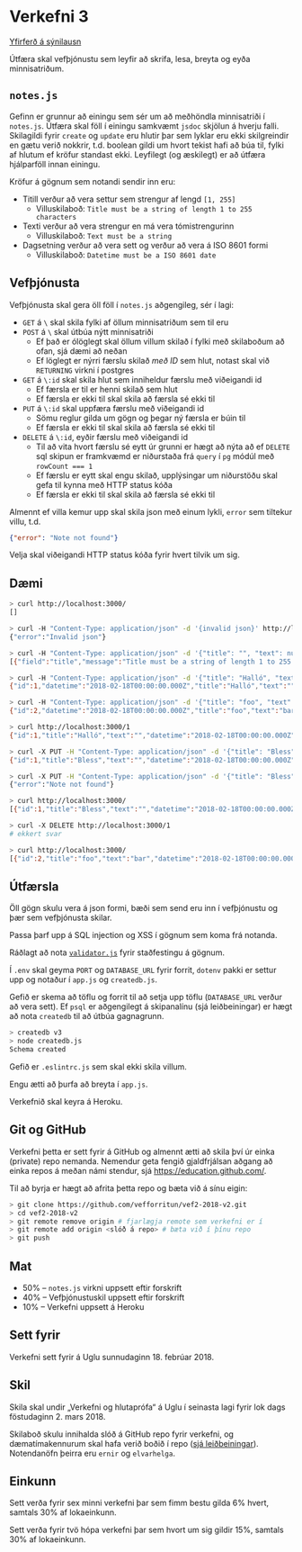 # Verkefni 3

[Yfirferð á sýnilausn](https://youtu.be/uBrL7vzBOCY)

Útfæra skal vefþjónustu sem leyfir að skrifa, lesa, breyta og eyða minnisatriðum.

## `notes.js`

Gefinn er grunnur að einingu sem sér um að meðhöndla minnisatriði í `notes.js`. Útfæra skal föll í einingu samkvæmt `jsdoc` skjölun á hverju falli. Skilagildi fyrir `create` og `update` eru hlutir þar sem lyklar eru ekki skilgreindir en gætu verið nokkrir, t.d. boolean gildi um hvort tekist hafi að búa til, fylki af hlutum ef kröfur standast ekki. Leyfilegt (og æskilegt) er að útfæra hjálparföll innan einingu.

Kröfur á gögnum sem notandi sendir inn eru:

* Titill verður að vera settur sem strengur af lengd `[1, 255]`
  - Villuskilaboð: `Title must be a string of length 1 to 255 characters`
* Texti verður að vera strengur en má vera tómistrengurinn
  - Villuskilaboð: `Text must be a string`
* Dagsetning verður að vera sett og verður að vera á ISO 8601 formi
  - Villuskilaboð: `Datetime must be a ISO 8601 date`

## Vefþjónusta

Vefþjónusta skal gera öll föll í `notes.js` aðgengileg, sér í lagi:

* `GET` á `\` skal skila fylki af öllum minnisatriðum sem til eru
* `POST` á `\` skal útbúa nýtt minnisatriði
  - Ef það er ólöglegt skal öllum villum skilað í fylki með skilaboðum að ofan, sjá dæmi að neðan
  - Ef löglegt er nýrri færslu skilað _með ID_ sem hlut, notast skal við `RETURNING` virkni í postgres
* `GET` á `\:id` skal skila hlut sem inniheldur færslu með viðeigandi id
  - Ef færsla er til er henni skilað sem hlut
  - Ef færsla er ekki til skal skila að færsla sé ekki til
* `PUT` á `\:id` skal uppfæra færslu með viðeigandi id
  - Sömu reglur gilda um gögn og þegar ný færsla er búin til
  - Ef færsla er ekki til skal skila að færsla sé ekki til
* `DELETE` á `\:id`, eyðir færslu með viðeigandi id
  - Til að vita hvort færslu sé eytt úr grunni er hægt að nýta að ef `DELETE` sql skipun er framkvæmd er niðurstaða frá `query` í `pg` módúl með `rowCount === 1`
  - Ef færslu er eytt skal engu skilað, upplýsingar um niðurstöðu skal gefa til kynna með HTTP status kóða
  - Ef færsla er ekki til skal skila að færsla sé ekki til

Almennt ef villa kemur upp skal skila json með einum lykli, `error` sem tiltekur villu, t.d.

```json
{"error": "Note not found"}
```

Velja skal viðeigandi HTTP status kóða fyrir hvert tilvik um sig.

## Dæmi

```bash
> curl http://localhost:3000/
[]

> curl -H "Content-Type: application/json" -d '{invalid json}' http://localhost:3000/
{"error":"Invalid json"}

> curl -H "Content-Type: application/json" -d '{"title": "", "text": null, "datetime": "x"}' http://localhost:3000/
[{"field":"title","message":"Title must be a string of length 1 to 255 characters"},{"field":"text","message":"Text must be a string"},{"field":"datetime","message":"Datetime must be ISO 8601 date"}]

> curl -H "Content-Type: application/json" -d '{"title": "Halló", "text": "", "datetime": "2018-02-18"}' http://localhost:3000/
{"id":1,"datetime":"2018-02-18T00:00:00.000Z","title":"Halló","text":""}

> curl -H "Content-Type: application/json" -d '{"title": "foo", "text": "bar", "datetime": "2018-02-18"}' http://localhost:3000/
{"id":2,"datetime":"2018-02-18T00:00:00.000Z","title":"foo","text":"bar"}

> curl http://localhost:3000/1
{"id":1,"title":"Halló","text":"","datetime":"2018-02-18T00:00:00.000Z"}

> curl -X PUT -H "Content-Type: application/json" -d '{"title": "Bless", "text": "", "datetime": "2018-02-18"}' http://localhost:3000/1
{"id":1,"title":"Bless","text":"","datetime":"2018-02-18T00:00:00.000Z"}

> curl -X PUT -H "Content-Type: application/json" -d '{"title": "Bless", "text": "",  "datetime": "2018-02-18"}' http://localhost:3000/10
{"error":"Note not found"}

> curl http://localhost:3000/
[{"id":1,"title":"Bless","text":"","datetime":"2018-02-18T00:00:00.000Z"},{"id":2,"title":"foo","text":"bar","datetime":"2018-02-18T00:00:00.000Z"}]

> curl -X DELETE http://localhost:3000/1
# ekkert svar

> curl http://localhost:3000/
[{"id":2,"title":"foo","text":"bar","datetime":"2018-02-18T00:00:00.000Z"}]
```

## Útfærsla

Öll gögn skulu vera á json formi, bæði sem send eru inn í vefþjónustu og þær sem vefþjónusta skilar.

Passa þarf upp á SQL injection og XSS í gögnum sem koma frá notanda.

Ráðlagt að nota [`validator.js`](https://github.com/chriso/validator.js) fyrir staðfestingu á gögnum.

Í `.env` skal geyma `PORT` og `DATABASE_URL` fyrir forrit, `dotenv` pakki er settur upp og notaður í `app.js` og `createdb.js`.

Gefið er skema að töflu og forrit til að setja upp töflu (`DATABASE_URL` verður að vera sett). Ef `psql` er aðgengilegt á skipanalínu (sjá leiðbeiningar) er hægt að nota `createdb` til að útbúa gagnagrunn.

```bash
> createdb v3
> node createdb.js
Schema created
```

Gefið er `.eslintrc.js` sem skal ekki skila villum.

Engu ætti að þurfa að breyta í `app.js`.

Verkefnið skal keyra á Heroku.

## Git og GitHub

Verkefni þetta er sett fyrir á GitHub og almennt ætti að skila því úr einka (private) repo nemanda. Nemendur geta fengið gjaldfrjálsan aðgang að einka repos á meðan námi stendur, sjá https://education.github.com/.

Til að byrja er hægt að afrita þetta repo og bæta við á sínu eigin:

```bash
> git clone https://github.com/vefforritun/vef2-2018-v2.git
> cd vef2-2018-v2
> git remote remove origin # fjarlægja remote sem verkefni er í
> git remote add origin <slóð á repo> # bæta við í þínu repo
> git push
```

## Mat

* 50% – `notes.js` virkni uppsett eftir forskrift
* 40% – Vefþjónustuskil uppsett eftir forskrift
* 10% – Verkefni uppsett á Heroku

## Sett fyrir

Verkefni sett fyrir á Uglu sunnudaginn 18. febrúar 2018.

## Skil

Skila skal undir „Verkefni og hlutaprófa“ á Uglu í seinasta lagi fyrir lok dags föstudaginn 2. mars 2018.

Skilaboð skulu innihalda slóð á GitHub repo fyrir verkefni, og dæmatímakennurum skal hafa verið boðið í repo ([sjá leiðbeiningar](https://help.github.com/articles/inviting-collaborators-to-a-personal-repository/)). Notendanöfn þeirra eru `ernir` og `elvarhelga`.

## Einkunn

Sett verða fyrir sex minni verkefni þar sem fimm bestu gilda 6% hvert, samtals 30% af lokaeinkunn.

Sett verða fyrir tvö hópa verkefni þar sem hvort um sig gildir 15%, samtals 30% af lokaeinkunn.
